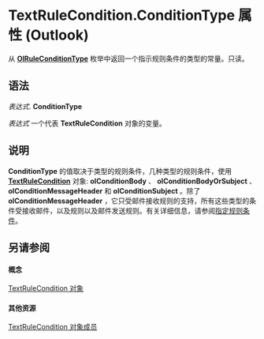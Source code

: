 
# TextRuleCondition.ConditionType 属性 (Outlook)

从  **[OlRuleConditionType](35c2f965-0f9d-8cc8-2f05-60522268574f.md)** 枚举中返回一个指示规则条件的类型的常量。只读。


## 语法

 _表达式_. **ConditionType**

 _表达式_ 一个代表 **TextRuleCondition** 对象的变量。


## 说明

 **ConditionType** 的值取决于类型的规则条件，几种类型的规则条件，使用 **[TextRuleCondition](87e9ca00-7577-02c2-fb6f-a5dc2054ad8b.md)** 对象: **olConditionBody** 、 **olConditionBodyOrSubject** 、 **olConditionMessageHeader** 和 **olConditionSubject** 。除了 **olConditionMessageHeader** ，它只受邮件接收规则的支持，所有这些类型的条件受接收邮件，以及规则以及邮件发送规则。有关详细信息，请参阅[指定规则条件](http://msdn.microsoft.com/library/812c131a-fe23-1b8b-5e2d-9459d7102630%28Office.15%29.aspx)。


## 另请参阅


#### 概念


[TextRuleCondition 对象](87e9ca00-7577-02c2-fb6f-a5dc2054ad8b.md)
#### 其他资源


[TextRuleCondition 对象成员](8430e335-3067-95b7-40dd-2bc5df5ee0fe.md)